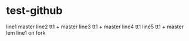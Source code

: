# test-github
line1 master
line2 tt1 + master
line3 tt1 + master
line4 tt1
line5 tt1 + master
lem line1 on fork
